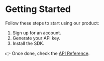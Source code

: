 # Getting Started

Follow these steps to start using our product:

1. Sign up for an account.
2. Generate your API key.
3. Install the SDK.

👉 Once done, check the [API Reference](api.md).
